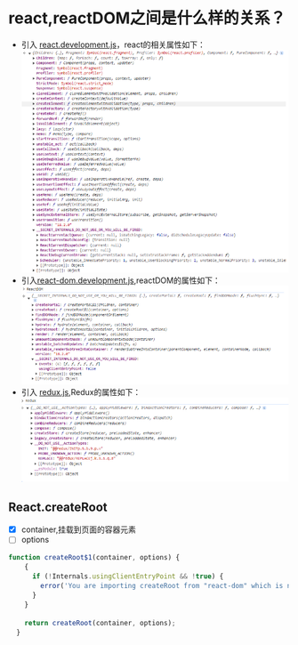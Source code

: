 # react,reactDOM之间是什么样的关系？
- 引入 [react.development.js](./react.development.js)，react的相关属性如下：
![](./assets/img.png)
- 引入[react-dom.development.js](./react-dom.development.js),reactDOM的属性如下：
![](./assets/img_1.png)
- 引入 [redux.js](./redux.js),Redux的属性如下：
![](./assets/img_2.png)
## React.createRoot
-[x] container,挂载到页面的容器元素 
-[ ] options
```javascript
function createRoot$1(container, options) {
    {
      if (!Internals.usingClientEntryPoint && !true) {
        error('You are importing createRoot from "react-dom" which is not supported. ' + 'You should instead import it from "react-dom/client".');
      }
    }

    return createRoot(container, options);
  }
```
